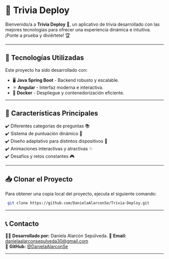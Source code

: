 # 📌 Trivia Deploy

Bienvenido/a a **Trivia Deploy** 🎯, un aplicativo de trivia desarrollado con las mejores tecnologías para ofrecer una experiencia dinámica e intuitiva. ¡Ponte a prueba y diviértete! 🏆

---

## 🚀 Tecnologías Utilizadas

Este proyecto ha sido desarrollado con:

- 🖥️ **Java Spring Boot** - Backend robusto y escalable.
- ⚛️ **Angular** - Interfaz moderna e interactiva.
- 🐳 **Docker** - Despliegue y contenedorización eficiente.

---

## 🎯 Características Principales

✔️ Diferentes categorías de preguntas 📚  
✔️ Sistema de puntuación dinámico 🔢  
✔️ Diseño adaptativo para distintos dispositivos 📱  
✔️ Animaciones interactivas y atractivas ✨  
✔️ Desafíos y retos constantes 🎮  

---

## 📥 Clonar el Proyecto

Para obtener una copia local del proyecto, ejecuta el siguiente comando:

```sh
 git clone https://github.com/DanielaAlarconSe/Trivia-Deploy.git
```

---

## 📞 Contacto

👩‍💻 **Desarrollado por:** Daniela Alarcón Sepúlveda. 
📧 **Email:** [danielaalarconsepulveda30@gmail.com](mailto:danielaalarconsepulveda30@gmail.com)  
🐙 **GitHub:** [@DanielaAlarconSe](https://github.com/DanielaAlarconSe)  

---
